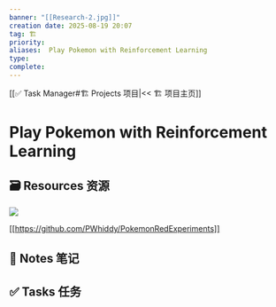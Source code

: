 ```yaml
---
banner: "[[Research-2.jpg]]"
creation date: 2025-08-19 20:07
tag: 🏗️
priority: 
aliases:  Play Pokemon with Reinforcement Learning
type: 
complete:
---
```

[[✅ Task Manager#🏗️ Projects 项目|<< 🏗️ 项目主页]]
# Play Pokemon with Reinforcement Learning

## 🗃️ Resources 资源
![](https://www.youtube.com/watch?v=DcYLT37ImBY&t=138s)

[[https://github.com/PWhiddy/PokemonRedExperiments]]
## 📒 Notes 笔记


## ✅  Tasks 任务




